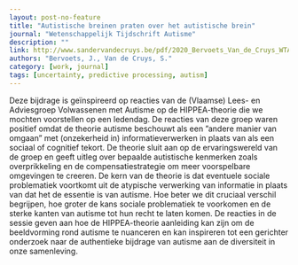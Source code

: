 ```yaml
---
layout: post-no-feature
title: "Autistische breinen praten over het autistische brein"
journal: "Wetenschappelijk Tijdschrift Autisme"
description: ""
link: http://www.sandervandecruys.be/pdf/2020_Bervoets_Van_de_Cruys_WTA.pdf
authors: "Bervoets, J., Van de Cruys, S."
category: [work, journal]
tags: [uncertainty, predictive processing, autism]
---
```


Deze bijdrage is geïnspireerd op reacties van de (Vlaamse) Lees- en Adviesgroep Volwassenen
met Autisme op de HIPPEA-theorie die we mochten voorstellen op een ledendag. De reacties
van deze groep waren positief omdat de theorie autisme beschouwt als een ”andere manier van
omgaan” met (onzekerheid in) informatieverwerken in plaats van als een sociaal of cognitief
tekort. De theorie sluit aan op de ervaringswereld van de groep en geeft uitleg over bepaalde
autistische kenmerken zoals overprikkeling en de compensatiestrategie om meer voorspelbare
omgevingen te creeren. De kern van de theorie is dat eventuele sociale problematiek voortkomt
uit de atypische verwerking van informatie in plaats van dat het de essentie is van autisme. Hoe beter we dit cruciaal verschil begrijpen, hoe groter de kans sociale problematiek te voorkomen en de sterke kanten van autisme tot hun recht te laten komen. De reacties in de sessie geven aan hoe de HIPPEA-theorie aanleiding kan zijn om de beeldvorming rond autisme te nuanceren en kan inspireren tot een gerichter onderzoek naar de authentieke bijdrage van autisme aan de diversiteit in onze samenleving.